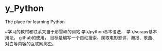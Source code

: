 # y_Python
The place for learning Python

#学习的教材和联系来自于廖雪峰的网站
学习python基本语法，
学习scrapy基本用法，
github的使用，
目标是编写一个自动搜索、爬取电影影评、海报、歌曲、对白等内容的互联网爬虫。